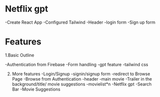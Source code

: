 # Netflix gpt

-Create React App
-Configured Tailwind
-Header
-login form
-Sign up form

# Features

1.Basic Outline

-Authentication from Firebase
-Form handling
-gpt feature
-tailwind css

2. More features
   -Login/Signup -signin/signup form
   -redirect to Browse Page
   -Browse from Authentication
   -header
   -main movie
   -Trailer in the background/title/ movie suggestions
   -movielist\*n
   -Netflix gpt
   -Search Bar
   -Movie Suggestions
